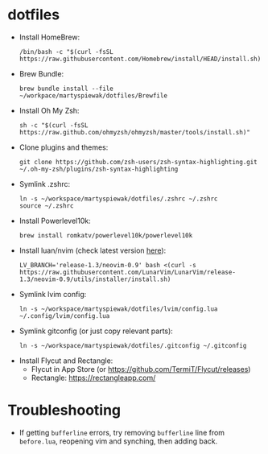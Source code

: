 # dotfiles

* Install HomeBrew:
  ```
  /bin/bash -c "$(curl -fsSL https://raw.githubusercontent.com/Homebrew/install/HEAD/install.sh)"
  ```
* Brew Bundle:
  ```
  brew bundle install --file ~/workpace/martyspiewak/dotfiles/Brewfile
  ```
* Install Oh My Zsh:
  ```
  sh -c "$(curl -fsSL https://raw.github.com/ohmyzsh/ohmyzsh/master/tools/install.sh)"
  ```
* Clone plugins and themes:
  ```
  git clone https://github.com/zsh-users/zsh-syntax-highlighting.git ~/.oh-my-zsh/plugins/zsh-syntax-highlighting
  ```
* Symlink .zshrc:
  ```
  ln -s ~/workspace/martyspiewak/dotfiles/.zshrc ~/.zshrc
  source ~/.zshrc
  ```
* Install Powerlevel10k:
  ```
  brew install romkatv/powerlevel10k/powerlevel10k
  ```
* Install luan/nvim (check latest version [here](https://www.lunarvim.org/docs/installation#release)):
  ```
  LV_BRANCH='release-1.3/neovim-0.9' bash <(curl -s https://raw.githubusercontent.com/LunarVim/LunarVim/release-1.3/neovim-0.9/utils/installer/install.sh)
  ```
* Symlink lvim config:
  ```
  ln -s ~/workspace/martyspiewak/dotfiles/lvim/config.lua ~/.config/lvim/config.lua
  ```
* Symlink gitconfig (or just copy relevant parts):
  ```
  ln -s ~/workspace/martyspiewak/dotfiles/.gitconfig ~/.gitconfig
  ```
* Install Flycut and Rectangle:
  * Flycut in App Store (or https://github.com/TermiT/Flycut/releases)
  * Rectangle: https://rectangleapp.com/

# Troubleshooting
* If getting `bufferline` errors, try removing `bufferline` line from `before.lua`, reopening vim and synching, then adding back.
